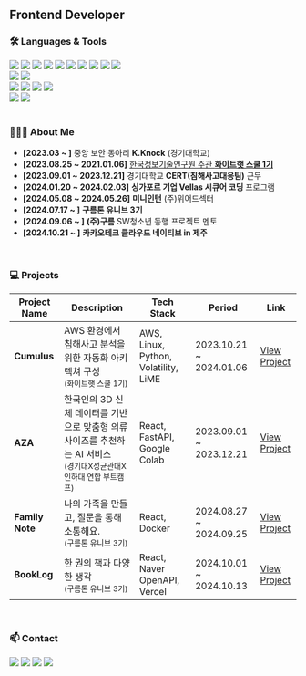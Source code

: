 ## Frontend Developer

### 🛠️ Languages & Tools

<div>
  <img src="https://img.shields.io/badge/C-00599C?style=flat&logo=c&logoColor=white" />
  <img src="https://img.shields.io/badge/Python-3776AB?style=flat&logo=python&logoColor=white" />
  <img src="https://img.shields.io/badge/HTML-E34F26?style=flat&logo=html5&logoColor=white" />
  <img src="https://img.shields.io/badge/CSS-1572B6?style=flat&logo=css3&logoColor=white" />
  <img src="https://img.shields.io/badge/JavaScript-F7DF1E?style=flat&logo=javascript&logoColor=black" />
  <img src="https://img.shields.io/badge/TypeScript-007ACC?style=flat&logo=typescript&logoColor=white" />
  <img src="https://img.shields.io/badge/React-61DAFB?style=flat&logo=react&logoColor=black" />
  <img src="https://img.shields.io/badge/Node.js-339933?style=flat&logo=node.js&logoColor=white" />
  <img src="https://img.shields.io/badge/Express-000000?style=flat&logo=express&logoColor=white" />
  <img src="https://img.shields.io/badge/FastAPI-005571?style=flat&logo=fastapi&logoColor=white" />
</div>

<div>
  <img src="https://img.shields.io/badge/MySQL-4479A1?style=flat&logo=mysql&logoColor=white" />
  <img src="https://img.shields.io/badge/MongoDB-47A248?style=flat&logo=mongodb&logoColor=white" />
</div>

<div>
  <img src="https://img.shields.io/badge/Linux-FCC624?style=flat&logo=linux&logoColor=black" />
  <img src="https://img.shields.io/badge/AWS-232F3E?style=flat&logo=amazonaws&logoColor=white" />
  <img src="https://img.shields.io/badge/Azure-0089D6?style=flat&logo=microsoftazure&logoColor=white" />
  <img src="https://img.shields.io/badge/Docker-2496ED?style=flat&logo=docker&logoColor=white" />
</div>

<div>
  <img src="https://img.shields.io/badge/Notion-000000?style=flat&logo=notion&logoColor=white" />
  <img src="https://img.shields.io/badge/GitHub-181717?style=flat&logo=github&logoColor=white" />
</div>

<br />

### 👩🏻‍💻 About Me

- **[2023.03 ~ ]** 중앙 보안 동아리 **K.Knock** (경기대학교)
- **[2023.08.25 ~ 2021.01.06]** [한국정보기술연구원 주관 **화이트햇 스쿨 1기**](https://m.ddaily.co.kr/page/view/2023083118071281749)
- **[2023.09.01 ~ 2023.12.21]** 경기대학교 **CERT(침해사고대응팀)** 근무
- **[2024.01.20 ~ 2024.02.03]** **싱가포르 기업 Vellas 시큐어 코딩** 프로그램
- **[2024.05.08 ~ 2024.05.26]** **미니인턴** (주)위어드섹터
- **[2024.07.17 ~ ]** **구름톤 유니브 3기**
- **[2024.09.06 ~ ]** **(주)구름** SW청소년 동행 프로젝트 멘토
- **[2024.10.21 ~ ]** **카카오테크 클라우드 네이티브 in 제주**

<br />

### 💻 Projects

| Project Name                               | Description                                                  | Tech Stack                                     | Period           | Link                                    |
|--------------------------------------------|--------------------------------------------------------------|------------------------------------------------|------------------|-----------------------------------------|
| **Cumulus**                                | AWS 환경에서 침해사고 분석을 위한 자동화 아키텍쳐 구성<br/><sub> (화이트햇 스쿨 1기)</sub> | AWS, Linux, Python, Volatility, LiME | 2023.10.21 ~ 2024.01.06 | [View Project](https://github.com/Cumulus-AWS/Auto-IR-Analysis_Architecture_In_AWS)   |
| **AZA**                                    | 한국인의 3D 신체 데이터를 기반으로 맞춤형 의류 사이즈를 추천하는 AI 서비스<br/><sub> (경기대X성균관대X인하대 연합 부트캠프)</sub> | React, FastAPI, Google Colab | 2023.09.01 ~ 2023.12.21 | [View Project](https://github.com/AZA-BootCamp/Frontend.git)   |
| **Family Note**                            | 나의 가족을 만들고, 질문을 통해 소통해요.<br/><sub> (구름톤 유니브 3기)</sub> | React, Docker | 2024.08.27 ~ 2024.09.25 | [View Project](https://github.com/9oormthonUNIV-3th-KGU/family-note-ui.git)   |
| **BookLog**                                | 한 권의 책과 다양한 생각<br/><sub> (구름톤 유니브 3기)</sub>                               | React, Naver OpenAPI, Vercel | 2024.10.01 ~ 2024.10.13 | [View Project](https://github.com/team1-booklog/Frontend.git)   |

<br />

### 📫 Contact

<div>
  <a href="https://gmlwlsl.tistory.com/"><img src="https://img.shields.io/badge/Tistory-000000?style=flat&logo=Tistory&logoColor=white"/></a>
  <a href="https://www.notion.so/gmlwlsl/Resume-Park-Heejin-57a9a3c2184e4defa8207bdb6d055bc2"><img src="https://img.shields.io/badge/Notion-AF8F6F?style=flat&logo=Notion&logoColor=white"/></a>
  <a href="https://www.linkedin.com/public-profile/settings?trk=d_flagship3_profile_self_view_public_profile"><img src="https://img.shields.io/badge/LinkedIn-3b5998?style=flat&logo=LinkedIn&logoColor=white" /></a>
  <a href="mailto:heejin094@kyonggi.ac.kr"><img src="https://img.shields.io/badge/Gmail-EA4335?style=flat&logo=Gmail&logoColor=white"/></a>
</div>
